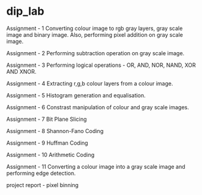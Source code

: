 # dip_lab
Assignment - 1 Converting colour image to rgb gray layers, gray scale image and binary image. Also, performing pixel addition on gray scale image.

Assignment - 2 Performing subtraction operation on gray scale image.

Assignment - 3 Performing logical operations - OR, AND, NOR, NAND, XOR AND XNOR.

Assignment - 4 Extracting r,g,b colour layers from a colour image.

Assignment - 5 Histogram generation and equalisation.

Assignment - 6 Constrast manipulation of colour and gray scale images.

Assignment - 7 Bit Plane Slicing

Assignment - 8 Shannon-Fano Coding

Assignment - 9 Huffman Coding

Assignment - 10 Arithmetic Coding

Assignment - 11 Converting a colour image into a gray scale image and performing edge detection.

project report - pixel binning 
